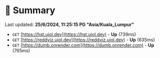 # 📖 Summary
Last updated: **25/6/2024, 11:25:15 PG "Asia/Kuala_Lumpur"**

- `GET` [https://hst.ujol.dev](https://hst.ujol.dev) - **Up** (739ms)
- `GET` [https://reddviz.ujol.dev](https://reddviz.ujol.dev) - **Up** (635ms)
- `GET` [https://dumb.onrender.com](https://dumb.onrender.com) - **Up** (765ms)
